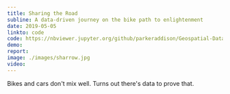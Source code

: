 ```yaml
---
title: Sharing the Road
subline: A data-driven journey on the bike path to enlightenment
date: 2019-05-05
linkto: code
code: https://nbviewer.jupyter.org/github/parkeraddison/Geospatial-Data-Science/blob/master/mp3.ipynb
demo:
report:
image: ./images/sharrow.jpg
video:
---
```


Bikes and cars don't mix well. Turns out there's data to prove that.
